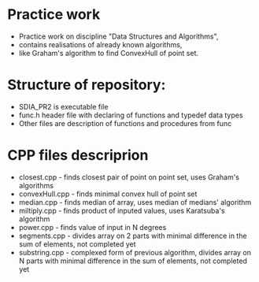 # Practice work
* Practice work on discipline "Data Structures and Algorithms",
* contains realisations of already known algorithms,
* like Graham's algorithm to find ConvexHull of point set.

# Structure of repository:
* SDIA_PR2 is executable file
* func.h header file with declaring of functions and typedef data types
* Other files are description of functions and procedures from func

# CPP files descriprion
* closest.cpp - finds closest pair of point on point set, uses Graham's algorithms
* convexHull.cpp - finds minimal convex hull of point set
* median.cpp - finds median of array, uses median of medians' algorithm 
* miltiply.cpp - finds product of inputed values, uses Karatsuba's algorithm 
* power.cpp - finds value of input in N degrees
* segments.cpp - divides array on 2 parts with minimal difference in the sum of elements, not completed yet
* substring.cpp - complexed form of previous algorithm, divides array on N parts with minimal difference in the sum of elements, not completed yet
